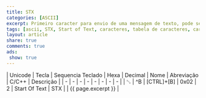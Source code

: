 ```yaml
---
title: STX
categories: [ASCII]
excerpt: Primeiro caracter para envio de uma mensagem de texto, pode ser usado para terminar um cabeçalho
tags: [ascii, STX, Start of Text, caracteres, tabela de caracteres, caracteres de controle]
layout: article
share: true
comments: true
ads: 
 show: true
---
```


| Unicode | Tecla | Sequencia Teclado | Hexa | Decimal | Nome | Abreviação | C/C++ | Descrição |
| - | - | - | - | - | - | - | - | 
| ␂ | ^B | [CTRL]+[B] | 0x02 | 2 | Start Of Text  | STX | | {{ page.excerpt }} |
